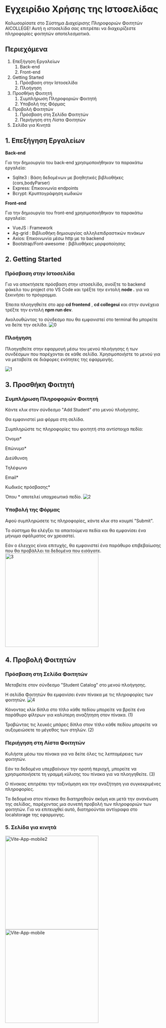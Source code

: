﻿# <a name="_xi4z123bxs4t"></a>**Εγχειρίδιο Χρήσης της Ιστοσελίδας**
Καλωσορίσατε στο Σύστημα Διαχείρισης Πληροφοριών Φοιτητών AICOLLEGE! Αυτή η ιστοσελίδα σας επιτρέπει να διαχειρίζεστε πληροφορίες φοιτητών αποτελεσματικά.
## <a name="_s6d1gnyoavxb"></a>**Περιεχόμενα**
1. Επεξήγηση Εργαλείων
   1. Back-end
   1. Front-end
1. Getting Started
   1. Πρόσβαση στην Ιστοσελίδα
   1. Πλοήγηση
1. Προσθήκη Φοιτητή
   1. Συμπλήρωση Πληροφοριών Φοιτητή
   1. Υποβολή της Φόρμας
1. Προβολή Φοιτητών
   1. Πρόσβαση στη Σελίδα Φοιτητών
   1. Περιήγηση στη Λίστα Φοιτητών
1. Σελίδα για Κινητά
## <a name="_yveocvhmkoqk"></a>**1. Επεξήγηση Εργαλείων**
**Back-end**

Για την δημιουργία του back-end  χρησιμοποιήθηκαν τα παρακάτω εργαλεία: 

- Sqlite3 : Βάση δεδομένων με βοηθητικές βιβλιοθήκες (cors,bodyParser)
- Express: Επικοινωνία endpoints
- Bcrypt: Κρυπτογράφηση κωδικών

**Front-end**

Για την δημιουργία του front-end  χρησιμοποιήθηκαν τα παρακάτω εργαλεία:

- VueJS : Framework
- Ag-grid : Βιβλιοθήκη δημιουργίας αλληλεπιδραστικών πινάκων
- Axios: Επικοινωνία μέσω http με το backend
- Bootstrap/Font-awesome : βιβλιοθήκες μορφοποίησης
## <a name="_fnf4ityf2y0o"></a>**2. Getting Started**
### <a name="_ag418mozzyns"></a>**Πρόσβαση στην Ιστοσελίδα**
Για να αποκτήσετε πρόσβαση στην ιστοσελίδα, ανοίξτε το backend φάκελο του project στο VS Code και τρέξτε την εντολή **node .** για να ξεκινήσει το πρόγραμμα.

Έπειτα πλοηγηθείτε στο app **cd frontend** , **cd collegeui** και στην συνέχεια τρέξτε την εντολή **npm run dev**.

Ακολουθώντας το σύνδεσμο που θα εμφανιστεί στο terminal θα μπορείτε να δείτε την σελίδα.
![0](https://github.com/McSakis1999/collegeForm/assets/58091482/186aedfd-7b41-43c3-b9ed-c11e6595ef44)


### <a name="_32p9polchym3"></a>**Πλοήγηση**

Πλοηγηθείτε στην εφαρμογή μέσω του μενού πλοήγησης ή των συνδέσμων που παρέχονται σε κάθε σελίδα. Χρησιμοποιήστε το μενού για να μεταβείτε σε διάφορες ενότητες της εφαρμογής.

![1](https://github.com/McSakis1999/collegeForm/assets/58091482/d33019f2-1dab-4553-aa84-c9002d3f4144)

## <a name="_s3xqrkx15fjw"></a>**3. Προσθήκη Φοιτητή**
### <a name="_6kn6viip4q9x"></a>**Συμπλήρωση Πληροφοριών Φοιτητή**
Κάντε κλικ στον σύνδεσμο "Add Student" στο μενού πλοήγησης.

Θα εμφανιστεί μια φόρμα στη σελίδα.

Συμπληρώστε τις πληροφορίες του φοιτητή στα αντίστοιχα πεδία:

Όνομα\*

Επώνυμο\*

Διεύθυνση

Τηλέφωνο

Email\*

Κωδικός πρόσβασης\*

Όπου \* αποτελεί υποχρεωτικό πεδίο.
![2](https://github.com/McSakis1999/collegeForm/assets/58091482/ca2ece25-9b32-4d04-909b-5d7d7fe25d9a)

### <a name="_yrtgx2u2l7jl"></a>**Υποβολή της Φόρμας**
Αφού συμπληρώσετε τις πληροφορίες, κάντε κλικ στο κουμπί "Submit".

Το σύστημα θα ελέγξει τα απαιτούμενα πεδία και θα εμφανίσει ένα μήνυμα σφάλματος αν χρειαστεί.

Εάν ο έλεγχος είναι επιτυχής, θα εμφανιστεί ένα παράθυρο επιβεβαίωσης που θα προβάλλει τα δεδομένα που εισάγατε.
<img src="https://user-images.githubusercontent.com/58091482/264150435-09251694-fc91-490f-9b56-e190e925c23a.jpg" alt="3" style="width:300px;height:auto;">

## <a name="_ch1kml3sfytk"></a>**4. Προβολή Φοιτητών**
### <a name="_euchppood7kc"></a>**Πρόσβαση στη Σελίδα Φοιτητών**
Μεταβείτε στον σύνδεσμο "Student Catalog" στο μενού πλοήγησης.

Η σελίδα Φοιτητών θα εμφανίσει έναν πίνακα με τις πληροφορίες των φοιτητών.
![4](https://github.com/McSakis1999/collegeForm/assets/58091482/b461e153-e44e-44f9-bde5-524c665320f4)



Κάνοντας κλίκ δίπλα στο τίτλο κάθε πεδίου μπορείτε να βρείτε ένα παράθυρο φίλτρων για καλύτερη αναζήτηση στον πίνακα. (1)

Τραβώντας τις λευκές μπάρες δίπλα στον τίτλο κάθε πεδίου μπορείτε να αυξομειώσετε το μέγεθος των στηλών. (2)
### <a name="_lfl7h8hukglt"></a>**Περιήγηση στη Λίστα Φοιτητών**
Κυλήστε μέσω του πίνακα για να δείτε όλες τις λεπτομέρειες των φοιτητών.

Εάν τα δεδομένα υπερβαίνουν την ορατή περιοχή, μπορείτε να χρησιμοποιήσετε τη γραμμή κύλισης του πίνακα για να πλοηγηθείτε. (3)

Ο πίνακας επιτρέπει την ταξινόμηση και την αναζήτηση για συγκεκριμένες πληροφορίες.

Τα δεδομένα στον πίνακα θα διατηρηθούν ακόμη και μετά την ανανέωση της σελίδας, παρέχοντας μια συνεπή προβολή των πληροφοριών των φοιτητών. Για να επιτευχθεί αυτό, διατηρούνται αντίγραφα στο localstorage της εφαρμογης.
### <a name="_679wip4wabhx"></a>**5. Σελίδα για κινητά**

<img src="https://user-images.githubusercontent.com/58091482/264148086-0905923a-8217-4e8e-bb41-504026df5f67.png" alt="Vite-App-mobile2" style="width:300px; height:auto;">

<img src="https://user-images.githubusercontent.com/58091482/264148122-b1b92f3c-b9e8-411a-a61f-3becfb9be7f8.png" alt="Vite-App-mobile" style="width:300px; height:auto;">



